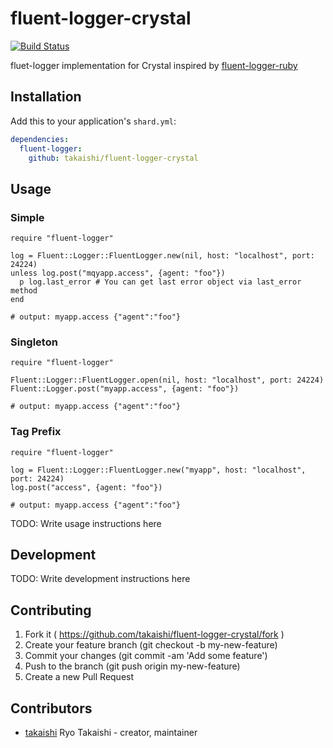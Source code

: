 # fluent-logger-crystal

[![Build Status](https://travis-ci.org/takaishi/fluent-logger-crystal.svg?branch=master)](https://travis-ci.org/takaishi/fluent-logger-crystal)

fluet-logger implementation for Crystal inspired by [fluent-logger-ruby](https://github.com/fluent/fluent-logger-ruby)

## Installation


Add this to your application's `shard.yml`:

```yaml
dependencies:
  fluent-logger:
    github: takaishi/fluent-logger-crystal
```


## Usage

### Simple

```crystal
require "fluent-logger"

log = Fluent::Logger::FluentLogger.new(nil, host: "localhost", port: 24224)
unless log.post("mqyapp.access", {agent: "foo"})
  p log.last_error # You can get last error object via last_error method
end

# output: myapp.access {"agent":"foo"}
```

### Singleton

```crystal
require "fluent-logger"

Fluent::Logger::FluentLogger.open(nil, host: "localhost", port: 24224)
Fluent::Logger.post("myapp.access", {agent: "foo"})

# output: myapp.access {"agent":"foo"}
```

### Tag Prefix

```crystal
require "fluent-logger"

log = Fluent::Logger::FluentLogger.new("myapp", host: "localhost", port: 24224)
log.post("access", {agent: "foo"})

# output: myapp.access {"agent":"foo"}
```


TODO: Write usage instructions here

## Development

TODO: Write development instructions here

## Contributing

1. Fork it ( https://github.com/takaishi/fluent-logger-crystal/fork )
2. Create your feature branch (git checkout -b my-new-feature)
3. Commit your changes (git commit -am 'Add some feature')
4. Push to the branch (git push origin my-new-feature)
5. Create a new Pull Request

## Contributors

- [takaishi](https://github.com/takaishi) Ryo Takaishi - creator, maintainer

